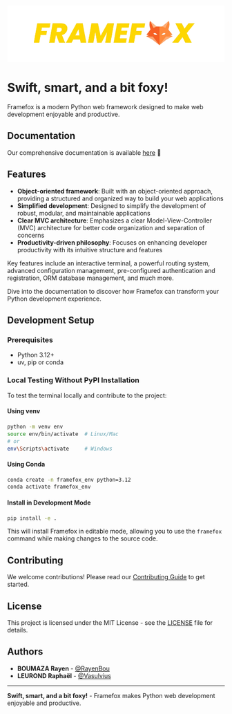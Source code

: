![Framefox](./docs/images/framefox.png?raw=true "Framefox")

# Swift, smart, and a bit foxy!

Framefox is a modern Python web framework designed to make web development enjoyable and productive.

## Documentation 
Our comprehensive documentation is available [here](https://soma-smart.github.io/doc-framefox/) 📖

## Features

- **Object-oriented framework**: Built with an object-oriented approach, providing a structured and organized way to build your web applications
- **Simplified development**: Designed to simplify the development of robust, modular, and maintainable applications
- **Clear MVC architecture**: Emphasizes a clear Model-View-Controller (MVC) architecture for better code organization and separation of concerns
- **Productivity-driven philosophy**: Focuses on enhancing developer productivity with its intuitive structure and features

Key features include an interactive terminal, a powerful routing system, advanced configuration management, pre-configured authentication and registration, ORM database management, and much more.

Dive into the documentation to discover how Framefox can transform your Python development experience.

## Development Setup

### Prerequisites
- Python 3.12+
- uv, pip or conda

### Local Testing Without PyPI Installation

To test the terminal locally and contribute to the project:

#### Using venv
```bash
python -m venv env
source env/bin/activate  # Linux/Mac
# or
env\Scripts\activate     # Windows
```

#### Using Conda
```bash
conda create -n framefox_env python=3.12
conda activate framefox_env
```

#### Install in Development Mode
```bash
pip install -e .
```

This will install Framefox in editable mode, allowing you to use the `framefox` command while making changes to the source code.

## Contributing

We welcome contributions! Please read our [Contributing Guide](./CONTRIBUTING.md) to get started.

## License

This project is licensed under the MIT License - see the [LICENSE](./LICENSE) file for details.

## Authors

- **BOUMAZA Rayen** - [@RayenBou](https://github.com/RayenBou)
- **LEUROND Raphaël** - [@Vasulvius](https://github.com/Vasulvius)

---

**Swift, smart, and a bit foxy!** - Framefox makes Python web development enjoyable and productive.